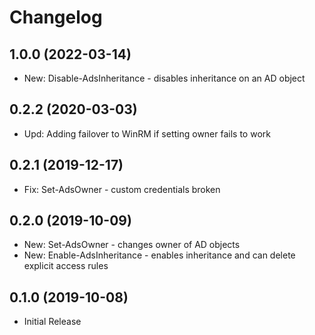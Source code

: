 ﻿# Changelog

## 1.0.0 (2022-03-14)

- New: Disable-AdsInheritance - disables inheritance on an AD object

## 0.2.2 (2020-03-03)

- Upd: Adding failover to WinRM if setting owner fails to work

## 0.2.1 (2019-12-17)

- Fix: Set-AdsOwner - custom credentials broken

## 0.2.0 (2019-10-09)

- New: Set-AdsOwner - changes owner of AD objects
- New: Enable-AdsInheritance - enables inheritance and can delete explicit access rules
 
## 0.1.0 (2019-10-08)

- Initial Release
